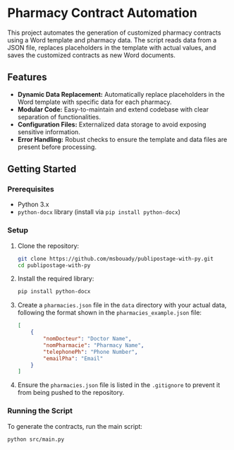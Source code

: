 # Pharmacy Contract Automation

This project automates the generation of customized pharmacy contracts using a Word template and pharmacy data. The script reads data from a JSON file, replaces placeholders in the template with actual values, and saves the customized contracts as new Word documents.

## Features

- **Dynamic Data Replacement:** Automatically replace placeholders in the Word template with specific data for each pharmacy.
- **Modular Code:** Easy-to-maintain and extend codebase with clear separation of functionalities.
- **Configuration Files:** Externalized data storage to avoid exposing sensitive information.
- **Error Handling:** Robust checks to ensure the template and data files are present before processing.

## Getting Started

### Prerequisites

- Python 3.x
- `python-docx` library (install via `pip install python-docx`)

### Setup

1. Clone the repository:

    ```bash
    git clone https://github.com/msbouady/publipostage-with-py.git
    cd publipostage-with-py
    ```

2. Install the required library:

    ```bash
    pip install python-docx
    ```

3. Create a `pharmacies.json` file in the `data` directory with your actual data, following the format shown in the `pharmacies_example.json` file:

    ```json
    [
        {
            "nomDocteur": "Doctor Name",
            "nomPharmacie": "Pharmacy Name",
            "telephonePh": "Phone Number",
            "emailPha": "Email"
        }
    ]
    ```

4. Ensure the `pharmacies.json` file is listed in the `.gitignore` to prevent it from being pushed to the repository.

### Running the Script

To generate the contracts, run the main script:

```bash
python src/main.py

